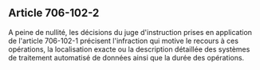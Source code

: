 Article 706-102-2
----
A peine de nullité, les décisions du juge d'instruction prises en application de
l'article 706-102-1 précisent l'infraction qui motive le recours à ces
opérations, la localisation exacte ou la description détaillée des systèmes de
traitement automatisé de données ainsi que la durée des opérations.
